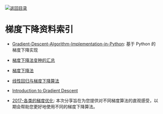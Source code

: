 [![返回目录](https://user-images.githubusercontent.com/5803001/38079637-ff0abcf0-3371-11e8-9b76-ad651620afc7.jpg)](https://github.com/wx-chevalier/Awesome-Lists)

# 梯度下降资料索引

- [Gradient-Descent-Algorithm-Implementation-in-Python](http://yphuang.github.io/blog/2016/03/17/Gradient-Descent-Algorithm-Implementation-in-Python/): 基于 Python 的梯度下降实现

- [梯度下降法变种的汇总](http://www.tuicool.com/articles/JfqyyqM)

- [梯度下降法](http://blog.csdn.net/woxincd/article/details/7040944)

- [线性回归与梯度下降算法](https://zm10.sm-tc.cn/?src=http%3A%2F%2Fwww.cnblogs.com%2Feczhou%2Fp%2F3951861.html&uid=66401001ef07d768fb736842d08693a1&hid=2c31dc241f17ed70af5e75a8ea5673f7&pos=5&cid=9&time=1457136762694&from=click&restype=1&pagetype=0000004000000402&bu=structure_web_info&query=%E6%A2%AF%E5%BA%A6%E4%B8%8B%E9%99%8D%E6%B3%95&mode=&uc_param_str=dnntnwvepffrgibijbprsvpi)

- [Introduction to Gradient Descent](https://hbfs.wordpress.com/2012/04/24/introduction-to-gradient-descent/)

- [2017-各类的梯度优化](https://mp.weixin.qq.com/s/eC8KLrvNK60VYAdtM7N2JQ): 本次分享旨在为您提供对不同梯度算法的直观感受，以期会帮助您更好地使用不同的梯度下降算法。
